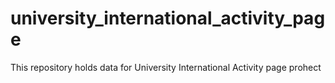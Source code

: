 # university_international_activity_page
This repository holds data for University International Activity page prohect
